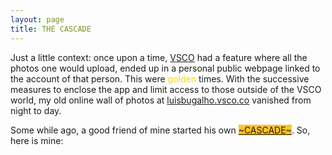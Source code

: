 ```yaml
---
layout: page
title: THE CASCADE
---
```


Just a little context: once upon a time, <a href='https://www.vsco.co'>VSCO</a> had a feature where all the photos one would upload, ended up in a personal public webpage linked to the account of that person. This were <span style="color: #FFD700;">golden</span> times. With the successive measures to enclose the app and limit access to those outside of the VSCO world, my old online wall of photos at <a href='https://www.luisbugalho.vsco.co'>luisbugalho.vsco.co</a> vanished from night to day.

Some while ago, a good friend of mine started his own <span style="background-color: #ffc324;"><a href='https://www.carrozo.com/cascade'>~CASCADE~</a></span>. So, here is mine:

